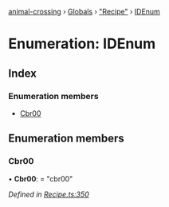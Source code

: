 [animal-crossing](../README.md) › [Globals](../globals.md) › ["Recipe"](../modules/_recipe_.md) › [IDEnum](_recipe_.idenum.md)

# Enumeration: IDEnum

## Index

### Enumeration members

* [Cbr00](_recipe_.idenum.md#cbr00)

## Enumeration members

###  Cbr00

• **Cbr00**: = "cbr00"

*Defined in [Recipe.ts:350](https://github.com/Norviah/animal-crossing/blob/b7769d3/module/types/Recipe.ts#L350)*

